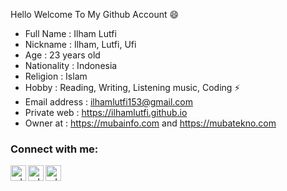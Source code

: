 Hello Welcome To My Github Account 😄 
 - Full Name : Ilham Lutfi
 - Nickname : Ilham, Lutfi, Ufi
 - Age : 23 years old
 - Nationality : Indonesia
 - Religion : Islam
 - Hobby : Reading, Writing, Listening music, Coding ⚡ 
 - Email address : ilhamlutfi153@gmail.com
 - Private web : https://ilhamlutfi.github.io
 - Owner at : https://mubainfo.com and https://mubatekno.com

### Connect with me:

<p>
    <a href="https://www.youtube.com/channel/UCU9rx9YfcxqNb5wn7a4kymw" target="blank"><img align="left" alt="udoyhasan | YouTube" height="25px" src="https://raw.githubusercontent.com/udoyhasan/udoyhasan/main/social/youtube.png" target="_blank"/></a>
    <a href="https://www.facebook.com/ilham.theparker?_rdc=2&_rdr" target="blank"><img align="left" alt="udoyhasan | Facebook" height="25px" src="https://raw.githubusercontent.com/udoyhasan/udoyhasan/main/social/facebook.png" target="_blank"/></a>
    <a href="https://www.instagram.com/ilham_lutfyzd" target="blank"><img align="left" alt="udoyhasan | Instagram" height="25px" src="https://raw.githubusercontent.com/udoyhasan/udoyhasan/main/social/instagram.png" target="_blank"/></a>
</p>

<br />

